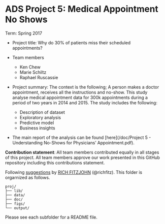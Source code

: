# ADS Project 5: Medical Appointment No Shows

Term: Spring 2017


+ Project title: Why do 30% of patients miss their scheduled appointments?

+ Team members
	+ Ken Chew
	+ Marie Schiltz
	+ Raphael Ruscassie

+ Project summary: The context is the following; A person makes a doctor appointment, receives all the instructions and no-show. This study analyse medical appointment data for 300k appointments during a period of two years in 2014 and 2015.
The study includes the following:
	- Description of dataset
	- Exploratory analysis
	- Predictive model
	- Business insights     

+ The main report of the analysis can be found [here](/doc/Project 5 - Understanding No-Shows for Physicians’ Appointment.pdf).
	
**Contribution statement**: All team members contributed equally in all stages of this project. All team members approve our work presented in this GitHub repository including this contributions statement. 

Following [suggestions](http://nicercode.github.io/blog/2013-04-05-projects/) by [RICH FITZJOHN](http://nicercode.github.io/about/#Team) (@richfitz). This folder is orgarnized as follows.

```
proj/
├── lib/
├── data/
├── doc/
├── figs/
└── output/
```

Please see each subfolder for a README file.

